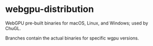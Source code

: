 # webgpu-distribution
WebGPU pre-built binaries for macOS, Linux, and Windows; used by ChuGL.

Branches contain the actual binaries for specific wgpu versions. 
